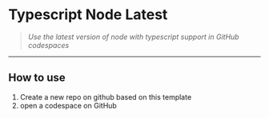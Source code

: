 # Typescript Node Latest

> *Use the latest version of node with typescript support in GitHub codespaces*

----

## How to use

1. Create a new repo on github based on this template
2. open a codespace on GitHub